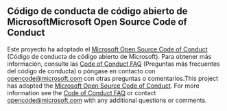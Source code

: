 ## <a name="microsoft-open-source-code-of-conduct"></a><span data-ttu-id="7e6f6-101">Código de conducta de código abierto de Microsoft</span><span class="sxs-lookup"><span data-stu-id="7e6f6-101">Microsoft Open Source Code of Conduct</span></span>
<span data-ttu-id="7e6f6-p101">Este proyecto ha adoptado el [Microsoft Open Source Code of Conduct](https://opensource.microsoft.com/codeofconduct/) (Código de conducta de código abierto de Microsoft). Para obtener más información, consulte las [Code of Conduct FAQ](https://opensource.microsoft.com/codeofconduct/faq/) (Preguntas más frecuentes del código de conducta) o póngase en contacto con [opencode@microsoft.com](mailto:opencode@microsoft.com) con otras preguntas o comentarios.</span><span class="sxs-lookup"><span data-stu-id="7e6f6-p101">This project has adopted the [Microsoft Open Source Code of Conduct](https://opensource.microsoft.com/codeofconduct/). For more information see the [Code of Conduct FAQ](https://opensource.microsoft.com/codeofconduct/faq/) or contact [opencode@microsoft.com](mailto:opencode@microsoft.com) with any additional questions or comments.</span></span>